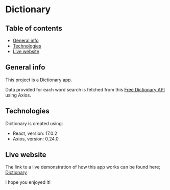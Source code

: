 # Dictionary

## Table of contents
* [General info](#general-info)
* [Technologies](#technologies)
* [Live website](#live-website)

## General info
This project is a Dictionary app.

Data provided for each word search is fetched from this [Free Dictionary API](https://dictionaryapi.dev/) using Axios.
	
## Technologies
Dictionary is created using:
* React, version: 17.0.2
* Axios, version: 0.24.0
## Live website
The link to a live demonstration of how this app works can be found here; 
[Dictionary](https://commit-kyle.github.io/dictionary/)

I hope you enjoyed it!

